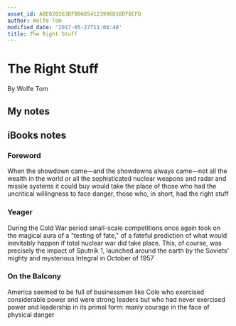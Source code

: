 ```yaml
---
asset_id: A8E020363DFB06854123996D18DF8CFD
author: Wolfe Tom
modified_date: '2017-05-27T11:04:48'
title: The Right Stuff
---
```


# The Right Stuff

By Wolfe Tom

## My notes <a name="my_notes_dont_delete"></a>



## iBooks notes <a name="ibooks_notes_dont_delete"></a>

### Foreword

When the showdown came—and the showdowns always came—not all the wealth in the world or all the sophisticated nuclear weapons and radar and missile systems it could buy would take the place of those who had the uncritical willingness to face danger, those who, in short, had the right stuff

### Yeager

During the Cold War period small-scale competitions once again took on the magical aura of a "testing of fate," of a fateful prediction of what would inevitably happen if total nuclear war did take place. This, of course, was precisely the impact of Sputnik 1, launched around the earth by the Soviets' mighty and mysterious Integral in October of 1957

### On the Balcony

America seemed to be full of businessmen like Cole who exercised considerable power and were strong leaders but who had never exercised power and leadership in its primal form: manly courage in the face of physical danger